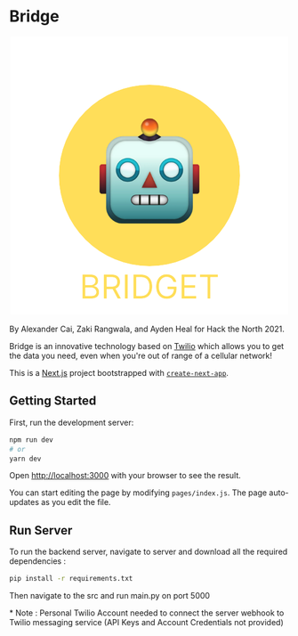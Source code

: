 # Bridge

<p align="center">
  <img width="500" height="500" src="web/public/bridge.png" alt="Logo">
</p>

By Alexander Cai, Zaki Rangwala, and Ayden Heal for Hack the North 2021.

Bridge is an innovative technology based on [Twilio](https://www.twilio.com/docs) which allows you to get the data you need, even when you're out of range of a cellular network!

This is a [Next.js](https://nextjs.org/) project bootstrapped with [`create-next-app`](https://github.com/vercel/next.js/tree/canary/packages/create-next-app).

## Getting Started

First, run the development server:

```bash
npm run dev
# or
yarn dev
```

Open [http://localhost:3000](http://localhost:3000) with your browser to see the result.

You can start editing the page by modifying `pages/index.js`. The page auto-updates as you edit the file.

## Run Server

To run the backend server, navigate to server and download all the required dependencies :

```bash
pip install -r requirements.txt
```

Then navigate to the src and run main.py on port 5000 <br>

\* Note : Personal Twilio Account needed to connect the server webhook to Twilio messaging service (API Keys and Account Credentials not provided)
